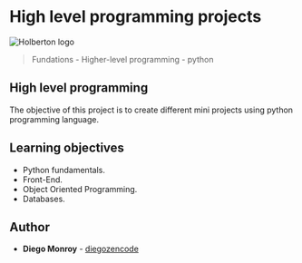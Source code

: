 # High level programming projects
![Holberton logo](https://www.holbertonschool.com/holberton-logo.png)
> Fundations - Higher-level programming - python

## High level programming
The objective of this project is to create different mini projects using python programming language.

## Learning objectives
* Python fundamentals.
* Front-End.
* Object Oriented Programming.
* Databases.

## Author
* **Diego Monroy** - [diegozencode](https://github.com/diegozencode)
